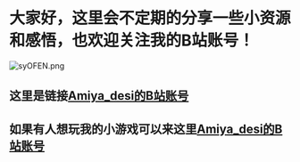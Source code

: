 # 大家好，这里会不定期的分享一些小资源和感悟，也欢迎关注我的B站账号！
<img src="http://14.103.172.254:40027/i/2025/10/25/68fc5150b3bf2.png" alt="syOFEN.png" title="你在看着我对吧" />

## 这里是链接<a href="https://space.bilibili.com/3546919890585725?spm_id_from=333.1007.0.0">Amiya_desi的B站账号</a>
## 如果有人想玩我的小游戏可以来这里<a href="https://amiya-desi.itch.io/">Amiya_desi的B站账号</a>